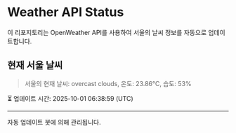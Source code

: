 
# Weather API Status

이 리포지토리는 OpenWeather API를 사용하여 서울의 날씨 정보를 자동으로 업데이트합니다.

## 현재 서울 날씨
> 서울의 현재 날씨: overcast clouds, 온도: 23.86°C, 습도: 53%

⏳ 업데이트 시간: 2025-10-01 06:38:59 (UTC)

---
자동 업데이트 봇에 의해 관리됩니다.
